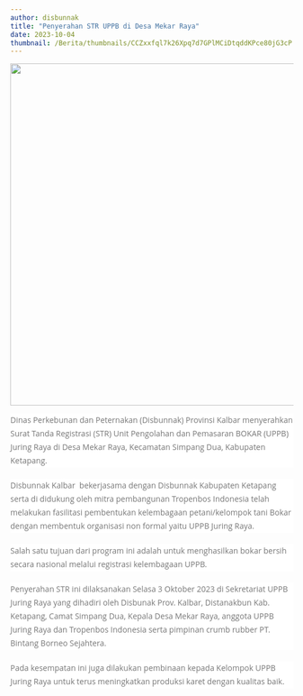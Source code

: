 ```yaml
---
author: disbunnak
title: "Penyerahan STR UPPB di Desa Mekar Raya"
date: 2023-10-04
thumbnail: /Berita/thumbnails/CCZxxfql7k26Xpq7d7GPlMCiDtqddKPce80jG3cP.jpg
---
```

<p><img src="/images/fxOYpLHOdtYnMqzwMVPh.jpg" alt="" width="1000" height="607" /></p>
<p style="box-sizing: border-box; margin: 0px 0px 20px; color: #777777; line-height: 24px; font-family: 'Open Sans', Arial, sans-serif; font-size: 14px; background-color: #ffffff;">Dinas Perkebunan dan Peternakan (Disbunnak) Provinsi Kalbar menyerahkan Surat Tanda Registrasi (STR) Unit Pengolahan dan Pemasaran BOKAR (UPPB) Juring Raya di Desa Mekar Raya, Kecamatan Simpang Dua, Kabupaten Ketapang.</p>
<p style="box-sizing: border-box; margin: 0px 0px 20px; color: #777777; line-height: 24px; font-family: 'Open Sans', Arial, sans-serif; font-size: 14px; background-color: #ffffff;">Disbunnak Kalbar&nbsp; bekerjasama dengan Disbunnak Kabupaten Ketapang serta di didukung oleh mitra pembangunan Tropenbos Indonesia telah melakukan fasilitasi pembentukan kelembagaan petani/kelompok tani Bokar dengan membentuk organisasi non formal yaitu UPPB Juring Raya.</p>
<p style="box-sizing: border-box; margin: 0px 0px 20px; color: #777777; line-height: 24px; font-family: 'Open Sans', Arial, sans-serif; font-size: 14px; background-color: #ffffff;">Salah satu tujuan dari program ini adalah untuk menghasilkan bokar bersih secara nasional melalui registrasi kelembagaan UPPB.</p>
<p style="box-sizing: border-box; margin: 0px 0px 20px; color: #777777; line-height: 24px; font-family: 'Open Sans', Arial, sans-serif; font-size: 14px; background-color: #ffffff;">Penyerahan STR ini dilaksanakan Selasa 3 Oktober 2023 di Sekretariat UPPB Juring Raya yang dihadiri oleh Disbunak Prov. Kalbar, Distanakbun Kab. Ketapang, Camat Simpang Dua, Kepala Desa Mekar Raya, anggota UPPB Juring Raya dan Tropenbos Indonesia serta pimpinan crumb rubber PT. Bintang Borneo Sejahtera.</p>
<p style="box-sizing: border-box; margin: 0px 0px 20px; color: #777777; line-height: 24px; font-family: 'Open Sans', Arial, sans-serif; font-size: 14px; background-color: #ffffff;">Pada kesempatan ini juga dilakukan pembinaan kepada Kelompok UPPB Juring Raya untuk terus meningkatkan produksi karet dengan kualitas baik.</p>